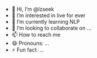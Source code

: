 - 👋 Hi, I’m @lzseek
- 👀 I’m interested in live for ever
- 🌱 I’m currently learning NLP
- 💞️ I’m looking to collaborate on ...
- 📫 How to reach me 
- 😄 Pronouns: ...
- ⚡ Fun fact: ...

<!---
lzseek/lzseek is a ✨ special ✨ repository because its `README.md` (this file) appears on your GitHub profile.
You can click the Preview link to take a look at your changes.
--->
